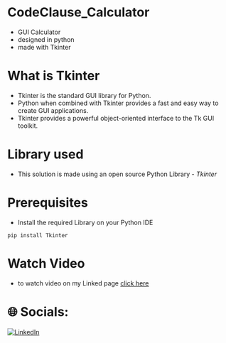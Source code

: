
# CodeClause_Calculator
- GUI Calculator
- designed in python
- made with Tkinter

# What is Tkinter
- Tkinter is the standard GUI library for Python.
- Python when combined with Tkinter provides a fast and easy way to create GUI applications. 
- Tkinter provides a powerful object-oriented interface to the Tk GUI toolkit.


# Library used
- This solution is made using an open source Python Library - *Tkinter*

# Prerequisites
- Install the required Library on your Python IDE
```
pip install Tkinter
```
# Watch Video
- to watch video on my Linked page [click here](https://www.linkedin.com/posts/mahith-paul_connections-tkinter-python-activity-7053737174394941440-87zL?utm_source=share&utm_medium=member_desktop)

# 🌐 Socials:
[![LinkedIn](https://img.shields.io/badge/LinkedIn-%230077B5.svg?logo=linkedin&logoColor=white)](https://www.linkedin.com/in/mahith-paul)
